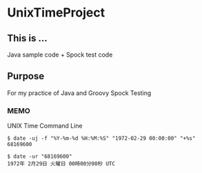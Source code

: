 # UnixTimeProject

## This is ...
Java sample code + Spock test code

## Purpose
For my practice of Java and Groovy Spock Testing

### MEMO
UNIX Time Command Line

```
$ date -uj -f "%Y-%m-%d %H:%M:%S" "1972-02-29 00:00:00" "+%s"
68169600

$ date -ur "68169600"
1972年 2月29日 火曜日 00時00分00秒 UTC
```

